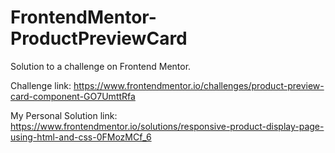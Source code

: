 # FrontendMentor-ProductPreviewCard
Solution to a challenge on Frontend Mentor. 

Challenge link: https://www.frontendmentor.io/challenges/product-preview-card-component-GO7UmttRfa

My Personal Solution link: https://www.frontendmentor.io/solutions/responsive-product-display-page-using-html-and-css-0FMozMCf_6
